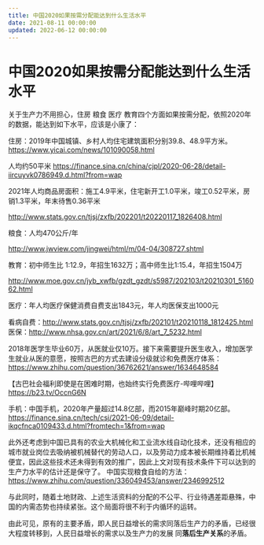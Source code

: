 ```yaml
---
title: 中国2020如果按需分配能达到什么生活水平
date: 2021-08-11 00:00:00
updated: 2022-06-12 00:00:00
---
```


# 中国2020如果按需分配能达到什么生活水平

关于生产力不用担心，住房 粮食 医疗 教育四个方面如果按需分配，依照2020年的数据，能达到如下水平，应该是小康了：

住房：2019年中国城镇、乡村人均住宅建筑面积分别39.8、48.9平方米。
https://www.yicai.com/news/101090058.html

人均约50平米
https://finance.sina.cn/china/cjpl/2020-06-28/detail-iircuyvk0786949.d.html?from=wap

2021年人均商品房面积：施工4.9平米，住宅新开工1.0平米，竣工0.52平米，房销1.3平米，年末待售0.36平米

http://www.stats.gov.cn/tjsj/zxfb/202201/t20220117_1826408.html

粮食：人均470公斤/年

http://www.jwview.com/jingwei/html/m/04-04/308727.shtml

教育：初中师生比 1:12.9，年招生1632万；高中师生比1:15.4，年招生1504万

http://www.moe.gov.cn/jyb_xwfb/gzdt_gzdt/s5987/202103/t20210301_516062.html

医疗：年人均医疗保健消费自费支出1843元，年人均医保支出1000元

看病自费：http://www.stats.gov.cn/tjsj/zxfb/202101/t20210118_1812425.html
医保：http://www.nhsa.gov.cn/art/2021/6/8/art_7_5232.html

2018年医学生毕业60万，从医就业仅10万。接下来需要提升医生收入，增加医学生就业从医的意愿，按照古巴的方式去建设分级就诊和免费医疗体系：https://www.zhihu.com/question/36762621/answer/1634648584

【古巴社会福利即使是在困难时期，也始终实行免费医疗-哔哩哔哩】 https://b23.tv/OccnG6N

手机：中国手机，2020年产量超过14.8亿部，而2015年巅峰时期20亿部。
https://finance.sina.cn/tech/csj/2021-06-09/detail-ikqcfnca0109433.d.html?fromtech=1&from=wap

此外还考虑到中国已具有的农业大机械化和工业流水线自动化技术，还没有相应的城市就业岗位去吸纳被机械替代的劳动人口，以及劳动力成本被长期维持着比机械便宜，因此这些技术还未得到有效的推广，因此上文对现有技术条件下可以达到的生产力水平的估计还是保守了。
中国实现粮食自给的方法：https://www.zhihu.com/question/336049453/answer/2346992512

与此同时，随着土地财政、上述生活资料的分配的不公平、行业待遇差距悬殊，中国的内需态势也持续紧张。这个局面将很不利于内循环的运转。

由此可见，原有的主要矛盾，即人民日益增长的需求同落后生产力的矛盾，已经很大程度转移到，人民日益增长的需求以及生产力的发展 同**落后生产关系**的矛盾。


